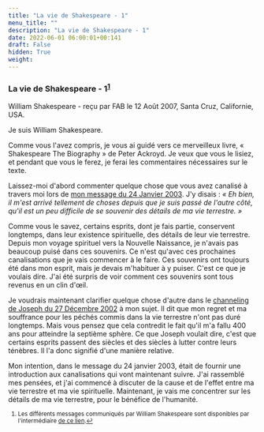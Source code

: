 ```yaml
---
title: "La vie de Shakespeare - 1"
menu_title: ""
description: "La vie de Shakespeare - 1"
date: 2022-06-01 06:00:01+00:141
draft: False
hidden: True
weight:
---
```

### La vie de Shakespeare - 1<sup id="a1">[1](#f1)</sup>

William Shakespeare - reçu par FAB le 12 Août 2007, Santa Cruz, Californie, USA.

Je suis William Shakespeare.

Comme vous l'avez compris, je vous ai guidé vers ce merveilleux livre, « Shakespeare The Biography » de Peter Ackroyd. Je veux que vous le lisiez, et pendant que vous le ferez, je ferai les commentaires nécessaires sur le texte.

Laissez-moi d'abord commenter quelque chose que vous avez canalisé à travers moi lors de [mon message du 24 Janvier 2003](/fr-contemporary-messages/fr-contemporary-messages-by-date-order/fr-contemporary-messages-2003/fr-2003-1-24-2-fab-shakespeare/). J'y disais : *« Eh bien, il m'est arrivé tellement de choses depuis que je suis passé de l'autre côté, qu'il est un peu difficile de se souvenir des détails de ma vie terrestre. »*

Comme vous le savez, certains esprits, dont je fais partie, conservent longtemps, dans leur existence spirituelle, des détails de leur vie terrestre. Depuis mon voyage spirituel vers la Nouvelle Naissance, je n'avais pas beaucoup puisé dans ces souvenirs. Ce n'est qu'avec ces prochaines canalisations que je vais commencer à le faire. Ces souvenirs ont toujours été dans mon esprit, mais je devais m'habituer à y puiser. C'est ce que je voulais dire. J'ai été surpris de voir comment ces souvenirs sont tous revenus en un clin d'œil.

Je voudrais maintenant clarifier quelque chose d'autre dans le [channeling de Joseph du 27 Décembre 2002](/fr-contemporary-messages/fr-contemporary-messages-by-date-order/fr-contemporary-messages-2002/fr-2002-12-27-1-fab-joseph-ot/) à mon sujet. Il dit que mon regret et ma souffrance pour les péchés commis dans la vie terrestre n'ont pas duré longtemps. Mais vous pensez que cela contredit le fait qu'il m'a fallu 400 ans pour atteindre la septième sphère. Ce que Joseph voulait dire, c'est que certains esprits passent des siècles et des siècles à lutter contre leurs ténèbres. Il l'a donc signifié d'une manière relative.

Mon intention, dans le message du 24 janvier 2003, était de fournir une introduction aux canalisations qui vont maintenant suivre. J'ai rassemblé mes pensées, et j'ai commencé à discuter de la cause et de l'effet entre ma vie terrestre et ma vie spirituelle. Maintenant, je vais me concentrer sur les détails de ma vie terrestre, pour le bénéfice de l'humanité.
<small>

1. <large id="f1"> Les différents messages communiqués par William Shakespeare sont disponibles par l'intermédiaire [de ce lien](/fr-contemporary-messages/6-3-fr-contemporary-messages-by-author/6-3-8-fr-writers-and-philosophers/).[↩](#a1)

